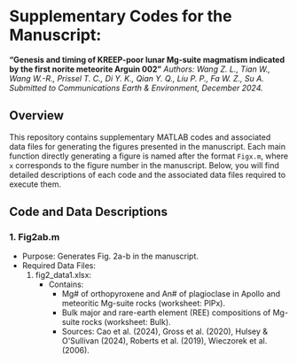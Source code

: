 # Supplementary Codes for the Manuscript:
**“Genesis and timing of KREEP-poor lunar Mg-suite magmatism indicated by the first norite meteorite Arguin 002”**
*Authors: Wang Z. L., Tian W., Wang W.-R., Prissel T. C., Di Y. K., Qian Y. Q., Liu P. P., Fa W. Z., Su A.*
*Submitted to Communications Earth & Environment, December 2024.*

## Overview
This repository contains supplementary MATLAB codes and associated data files for generating the figures presented in the manuscript. Each main function directly generating a figure is named after the format ```Figx.m```, where ```x``` corresponds to the figure number in the manuscript. Below, you will find detailed descriptions of each code and the associated data files required to execute them.

## Code and Data Descriptions
### 1. Fig2ab.m
  * Purpose: Generates Fig. 2a-b in the manuscript.
  * Required Data Files:
    1. fig2_data1.xlsx:
       * Contains:
         * Mg# of orthopyroxene and An# of plagioclase in Apollo and meteoritic Mg-suite rocks (worksheet: PlPx).
         * Bulk major and rare-earth element (REE) compositions of Mg-suite rocks (worksheet: Bulk).
         * Sources: Cao et al. (2024), Gross et al. (2020), Hulsey & O'Sullivan (2024), Roberts et al. (2019), Wieczorek et al. (2006).
